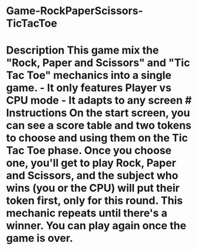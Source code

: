 # Game-RockPaperScissors-TicTacToe
# Description This game mix the "Rock, Paper and Scissors" and "Tic Tac Toe" mechanics into a single game. - It only features Player vs CPU mode - It adapts to any screen  # Instructions On the start screen, you can see a score table and two tokens to choose and using them on the Tic Tac Toe phase.  Once you choose one, you'll get to play Rock, Paper and Scissors, and the subject who wins (you or the CPU) will put their token first, only for this round.  This mechanic repeats until there's a winner. You can play again once the game is over.
